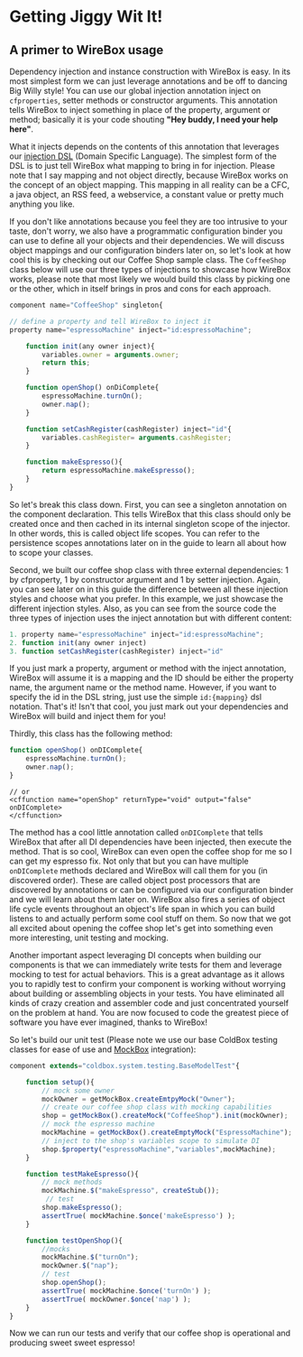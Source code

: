 # Getting Jiggy Wit It!

## A primer to WireBox usage

Dependency injection and instance construction with WireBox is easy. In its most simplest form we can just leverage annotations and be off to dancing Big Willy style! You can use our global injection annotation inject on `cfproperties`, setter methods or constructor arguments. This annotation tells WireBox to inject something in place of the property, argument or method; basically it is your code shouting **"Hey buddy, I need your help here"**.

What it injects depends on the contents of this annotation that leverages our [injection DSL](../../usage/injection-dsl/) \(Domain Specific Language\). The simplest form of the DSL is to just tell WireBox what mapping to bring in for injection. Please note that I say mapping and not object directly, because WireBox works on the concept of an object mapping. This mapping in all reality can be a CFC, a java object, an RSS feed, a webservice, a constant value or pretty much anything you like.

If you don't like annotations because you feel they are too intrusive to your taste, don't worry, we also have a programmatic configuration binder you can use to define all your objects and their dependencies. We will discuss object mappings and our configuration binders later on, so let's look at how cool this is by checking out our Coffee Shop sample class. The `CoffeeShop` class below will use our three types of injections to showcase how WireBox works, please note that most likely we would build this class by picking one or the other, which in itself brings in pros and cons for each approach.

```javascript
component name="CoffeeShop" singleton{

// define a property and tell WireBox to inject it
property name="espressoMachine" inject="id:espressoMachine";

    function init(any owner inject){
        variables.owner = arguments.owner;
        return this;
    }

    function openShop() onDiComplete{
        espressoMachine.turnOn();
        owner.nap();
    }

    function setCashRegister(cashRegister) inject="id"{
        variables.cashRegister= arguments.cashRegister;
    }

    function makeEspresso(){
        return espressoMachine.makeEspresso();
    }
}
```

So let's break this class down. First, you can see a singleton annotation on the component declaration. This tells WireBox that this class should only be created once and then cached in its internal singleton scope of the injector. In other words, this is called object life scopes. You can refer to the persistence scopes annotations later on in the guide to learn all about how to scope your classes.

Second, we built our coffee shop class with three external dependencies: 1 by cfproperty, 1 by constructor argument and 1 by setter injection. Again, you can see later on in this guide the difference between all these injection styles and choose what you prefer. In this example, we just showcase the different injection styles. Also, as you can see from the source code the three types of injection uses the inject annotation but with different content:

```javascript
1. property name="espressoMachine" inject="id:espressoMachine";
2. function init(any owner inject)
3. function setCashRegister(cashRegister) inject="id"
```

If you just mark a property, argument or method with the inject annotation, WireBox will assume it is a mapping and the ID should be either the property name, the argument name or the method name. However, if you want to specify the id in the DSL string, just use the simple `id:{mapping}` dsl notation. That's it! Isn't that cool, you just mark out your dependencies and WireBox will build and inject them for you!

Thirdly, this class has the following method:

```javascript
function openShop() onDIComplete{
    espressoMachine.turnOn();
    owner.nap();
}
```

```markup
// or
<cffunction name="openShop" returnType="void" output="false" onDIComplete>
</cffunction>
```

The method has a cool little annotation called `onDIComplete` that tells WireBox that after all DI dependencies have been injected, then execute the method. That is so cool, WireBox can even open the coffee shop for me so I can get my espresso fix. Not only that but you can have multiple `onDIComplete` methods declared and WireBox will call them for you \(in discovered order\). These are called object post processors that are discovered by annotations or can be configured via our configuration binder and we will learn about them later on. WireBox also fires a series of object life cycle events throughout an object's life span in which you can build listens to and actually perform some cool stuff on them. So now that we got all excited about opening the coffee shop let's get into something even more interesting, unit testing and mocking.

Another important aspect leveraging DI concepts when building our components is that we can immediately write tests for them and leverage mocking to test for actual behaviors. This is a great advantage as it allows you to rapidly test to confirm your component is working without worrying about building or assembling objects in your tests. You have eliminated all kinds of crazy creation and assembler code and just concentrated yourself on the problem at hand. You are now focused to code the greatest piece of software you have ever imagined, thanks to WireBox!

So let's build our unit test \(Please note we use our base ColdBox testing classes for ease of use and [MockBox](http://wiki.coldbox.org/wiki/MockBox.cfm) integration\):

```javascript
component extends="coldbox.system.testing.BaseModelTest"{

    function setup(){
        // mock some owner
        mockOwner = getMockBox.createEmtpyMock("Owner");
        // create our coffee shop class with mocking capabilities
        shop = getMockBox().createMock("CoffeeShop").init(mockOwner);
        // mock the espresso machine
        mockMachine = getMockBox().createEmptyMock("EspressoMachine");
        // inject to the shop's variables scope to simulate DI
        shop.$property("espressoMachine","variables",mockMachine);
    }

    function testMakeEspresso(){
        // mock methods
        mockMachine.$("makeEspresso", createStub());
         // test
        shop.makeEspresso();
        assertTrue( mockMachine.$once('makeEspresso') );
    }

    function testOpenShop(){
        //mocks
        mockMachine.$("turnOn");
        mockOwner.$("nap");
        // test
        shop.openShop();
        assertTrue( mockMachine.$once('turnOn') );
        assertTrue( mockOwner.$once('nap') );
    }
}
```

Now we can run our tests and verify that our coffee shop is operational and producing sweet sweet espresso!

